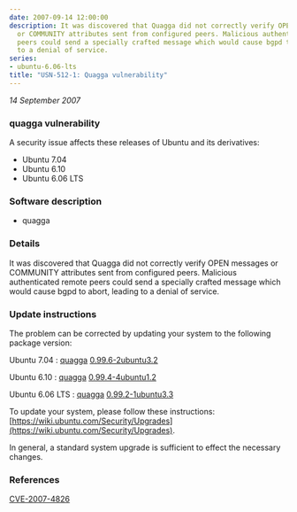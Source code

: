 ```yaml
---
date: 2007-09-14 12:00:00
description: It was discovered that Quagga did not correctly verify OPEN messages
  or COMMUNITY attributes sent from configured peers. Malicious authenticated remote
  peers could send a specially crafted message which would cause bgpd to abort, leading
  to a denial of service.
series:
- ubuntu-6.06-lts
title: "USN-512-1: Quagga vulnerability"
---
```


*14 September 2007*

### quagga vulnerability

A security issue affects these releases of Ubuntu and its derivatives:

* Ubuntu 7.04
* Ubuntu 6.10
* Ubuntu 6.06 LTS

### Software description

* quagga 

### Details

It was discovered that Quagga did not correctly verify OPEN messages or COMMUNITY attributes sent from configured peers. Malicious authenticated remote peers could send a specially crafted message which would cause bgpd to abort, leading to a denial of service. 

### Update instructions

The problem can be corrected by updating your system to the following package version:

Ubuntu 7.04
 : [quagga](https://launchpad.net/ubuntu/+source/quagga) <span> [0.99.6-2ubuntu3.2](https://launchpad.net/ubuntu/+source/quagga/0.99.6-2ubuntu3.2) </span> 

Ubuntu 6.10
 : [quagga](https://launchpad.net/ubuntu/+source/quagga) <span> [0.99.4-4ubuntu1.2](https://launchpad.net/ubuntu/+source/quagga/0.99.4-4ubuntu1.2) </span> 

Ubuntu 6.06 LTS
 : [quagga](https://launchpad.net/ubuntu/+source/quagga) <span> [0.99.2-1ubuntu3.3](https://launchpad.net/ubuntu/+source/quagga/0.99.2-1ubuntu3.3) </span> 

To update your system, please follow these instructions: [https://wiki.ubuntu.com/Security/Upgrades](https://wiki.ubuntu.com/Security/Upgrades).

In general, a standard system upgrade is sufficient to effect the necessary changes. 

### References

 
 [CVE-2007-4826](http://people.ubuntu.com/~ubuntu-security/cve/CVE-2007-4826)
